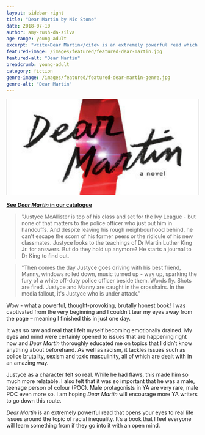 ```yaml
---
layout: sidebar-right
title: "Dear Martin by Nic Stone"
date: 2018-07-10
author: amy-rush-da-silva
age-range: young-adult
excerpt: "<cite>Dear Martin</cite> is an extremely powerful read which examines racism, police brutality, sexism, toxic masculinity and more."
featured-image: /images/featured/featured-dear-martin.jpg
featured-alt: "Dear Martin"
breadcrumb: young-adult
category: fiction
genre-image: /images/featured/featured-dear-martin-genre.jpg
genre-alt: "Dear Martin"
---
```


![Dear Martin](/images/featured/featured-dear-martin.jpg)

**[See <cite>Dear Martin</cite> in our catalogue](https://suffolk.spydus.co.uk/cgi-bin/spydus.exe/ENQ/OPAC/BIBENQ?BRN=2371838)**

> "Justyce McAllister is top of his class and set for the Ivy League - but none of that matters to the police officer who just put him in handcuffs. And despite leaving his rough neighbourhood behind, he can't escape the scorn of his former peers or the ridicule of his new classmates. Justyce looks to the teachings of Dr Martin Luther King Jr. for answers. But do they hold up anymore? He starts a journal to Dr King to find out.

> "Then comes the day Justyce goes driving with his best friend, Manny, windows rolled down, music turned up - way up, sparking the fury of a white off-duty police officer beside them. Words fly. Shots are fired. Justyce and Manny are caught in the crosshairs. In the media fallout, it's Justyce who is under attack."

Wow - what a powerful, thought-provoking, brutally honest book! I was captivated from the very beginning and I couldn’t tear my eyes away from the page – meaning I finished this in just one day.

It was so raw and real that I felt myself becoming emotionally drained. My eyes and mind were certainly opened to issues that are happening right now and <cite>Dear Martin</cite> thoroughly educated me on topics that I didn’t know anything about beforehand. As well as racism, it tackles issues such as police brutality, sexism and toxic masculinity, all of which are dealt with in an amazing way.

Justyce as a character felt so real. While he had flaws, this made him so much more relatable. I also felt that it was so important that he was a male, teenage person of colour (POC). Male protagonists in YA are very rare, male POC even more so. I am hoping <cite>Dear Martin</cite> will encourage more YA writers to go down this route.

<cite>Dear Martin</cite> is an extremely powerful read that opens your eyes to real life issues around the topic of racial inequality. It’s a book that I feel everyone will learn something from if they go into it with an open mind.
